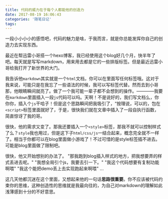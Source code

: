 ```yaml
---
title: 代码的威力在于每个人都能他的创造力
date: 2017-08-19 16:06:43
categories: '随笔日记'
tags:
---
```

一段小小小小的感悟吧，代码的魅力是啥，于我而言，就是你总能发挥你自己的创造力去实现东西。
<!--more-->

最近在帮迅雷小哥搭一个hexo博客，我已经使用这个blog好几个月，快半年了吧。每天就是写写markdown，用来用去都是它的一些排版标签。但是最近迅雷小哥给我打开了新世界的大门。

我告诉他`markdown`其实就是一个`html`文档，你可以在里面写任何标签哦。这对于我来说，可能只是在我忘了一些语法的时候，我可以写标签代替。然而去到小哥那，他眼睛瞬间就亮了。做了一个我可能一辈子都不会想到的操作。————我要在`markdown`里面插入一段`js`代码可以吗。天啊！不是说好的，我们写文档么，你你你，插入个`js`干哈子！但是这个思路瞬间把我吸引了，“按理说，可以的，包在`<script>`标签里面就好了，于是，很快我们就在文章中插入了一段自执行函数，简直惊讶了我的哥。

很快，他的需求又变了。那我还要插入一个`<style>`标签，那我不就可以控制样式了么？`style`我也用过，但是这下子`html/css/js`一结合起来，概念完全就不一样了。相当于你都可以在blog里面做小游戏了！不过可惜的是style标签插不进去。可能是blog里面做了限制吧。

很快，他又开始想别的办法了。
"那我跑到blog插入样式的地方，把我想要弄的样式丢进去呢。"
"我想全局引个js，我要去引一下。"
"我这个代码想要有复制功能啊喂"
"我这个能把demo丢上去实现跑起来啊喂"
...

这几天他都沉迷在这个里面，又想起来他的一句话**思路很重要**。你不应该被代码约束你的思维，这种创造性的思维就是我最向往的，为自己对markdown的理解如此浅薄感到十分的不好意思。
